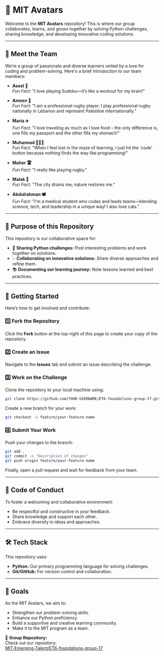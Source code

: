 # 🐍 MIT Avatars

Welcome to the **MIT Avatars** repository! This is where our group collaborates,
learns, and grows together by solving Python challenges, sharing knowledge, and
developing innovative coding solutions.

---

## 👥 Meet the Team

We’re a group of passionate and diverse learners united by a love for coding and
problem-solving. Here's a brief introduction to our team members:

- **Aseel 🎯**  
  *Fun Fact:* "I love playing Sudoku—it’s like a workout for my brain!"

- **Ameen 🏉**  
  *Fun Fact:* "I am a professional rugby player. I play professional rugby nationally
  in Lebanon and represent Palestine internationally."

- **Maria ✈️**  
  *Fun Fact:* "I love traveling as much as I love food – the only difference is, one
  fills my passport and the other fills my stomach!"

- **Muhannad 🧑🏻‍💻**  
  *Fun Fact:* "When I feel lost in the maze of learning, I just hit the 'code' button
  because nothing finds the way like programming!"

- **Maher 🛣️**  
  *Fun Fact:* "I really like playing rugby."

- **Malak 🌳**  
  *Fun Fact:* "The city drains me; nature restores me."

- **Abdulrahman 🕊**  
  *Fun Fact:* "I'm a medical student who codes and leads teams—blending science, tech,
  and leadership in a unique way! I also love cats."

---

## 📌 Purpose of this Repository

This repository is our collaborative space for:

- 📝 **Sharing Python challenges:** Post interesting problems and work together
  on solutions.
- 💡 **Collaborating on innovative solutions:** Share diverse approaches and
  refine them.
- 📚 **Documenting our learning journey:** Note lessons learned and best practices.

---

## 🚀 Getting Started

Here’s how to get involved and contribute:

### 1️⃣ Fork the Repository

Click the **Fork** button at the top-right of this page to create your copy of
the repository.

### 2️⃣ Create an Issue

Navigate to the **Issues** tab and submit an issue describing the challenge.

### 3️⃣ Work on the Challenge

Clone the repository to your local machine using:

```bash
git clone https://github.com/YOUR-USERNAME/ET6-foundations-group-17.git
```

Create a new branch for your work:

```bash
git checkout -b feature/your-feature-name
```

### 4️⃣ Submit Your Work

Push your changes to the branch:

```bash
git add .
git commit -m "Description of changes"
git push origin feature/your-feature-name
```

Finally, open a pull request and wait for feedback from your team.

---

## 🌟 Code of Conduct

To foster a welcoming and collaborative environment:

- Be respectful and constructive in your feedback.
- Share knowledge and support each other.
- Embrace diversity in ideas and approaches.

---

## 🛠️ Tech Stack

This repository uses:

- **Python:** Our primary programming language for solving challenges.
- **Git/GitHub:** For version control and collaboration.

---

## 🎯 Goals

As the MIT Avatars, we aim to:

- Strengthen our problem-solving skills.
- Enhance our Python proficiency.
- Build a supportive and creative learning community.
- Make it to the MIT program as a team.

🔗 **Group Repository:**  
Check out our repository:  
[MIT-Emerging-Talent/ET6-foundations-group-17](https://github.com/MIT-Emerging-Talent/ET6-foundations-group-17)
